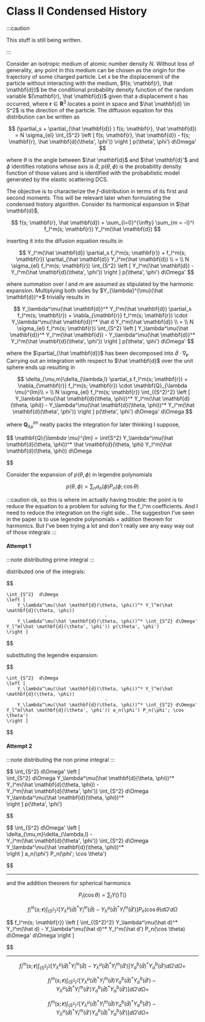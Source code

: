 # Class II Condensed History

:::caution

This stuff is still being written.

:::




Consider an isotropic medium of atomic number density $N$.
Without loss of generality, any point in this medium can be chosen as the origin for the trajectory of some charged particle. 
Let $s$ be the displacement of the particle without interacting with the medium, $f(s; \mathbf{r}, \hat \mathbf{d})$ be the conditional probability density function of the random variable $(\mathbf{r}, \hat \mathbf{d})$ given that a displacement $s$ has occurred, where $\mathbf{r}  \in \mathbf{R}^3$ locates a point in space and $\hat \mathbf{d} \in S^2$ is the direction of the particle. The diffusion equation for this distribution can be written as

$$
    (\partial_s + \partial_{\hat \mathbf{d}} ) f(s; \mathbf{r}, \hat \mathbf{d})
    =
    N \sigma_{el} \int_{S^2} 
    \left [  
    f(s; \mathbf{r}, \hat \mathbf{d}) - f(s; \mathbf{r}, \hat \mathbf{d}(\theta', \phi')) 
    \right ] 
    p(\theta', \phi')
    d\Omega'
$$


where $\theta$ is the angle between $\hat \mathbf{d}$ and $\hat \mathbf{d}'$ and $\phi$ identifies rotations whose axis is $\hat d$, $p(\theta, \phi)$ is the probability density function of those values and is identified with the probabilistic model generated by the elastic scattering DCS.

The objective is to characterize the $f$-distribution in terms of its first and second moments. This will be relevant later when formulating the condensed history algorithm. Consider its harmonical expansion in $\hat \mathbf{d}$,
 

$$
    f(s; \mathbf{r}, \hat \mathbf{d}) = \sum_{l=0}^{\infty} \sum_{m = -l}^l f_l^m(s; \mathbf{r}) Y_l^m(\hat \mathbf{d})
$$


inserting it into the difusion equation results in



$$
    Y_l^m(\hat \mathbf{d}) \partial_s f_l^m(s; \mathbf{r})
    +
    f_l^m(s; \mathbf{r}) \partial_{\hat \mathbf{d}} Y_l^m(\hat \mathbf{d}) \\
    =  \\
    N \sigma_{el} 
    f_l^m(s; \mathbf{r})
    \int_{S^2}
    \left [  
    Y_l^m(\hat \mathbf{d}) -  Y_l^m(\hat \mathbf{d}(\theta', \phi')) 
    \right ] 
    p(\theta', \phi')
    d\Omega'
$$

where summation over $l$ and $m$ are assumed as stipulated by the harmonic expansion. Multiplying both sides by $Y_{\lambda}^{\mu}(\hat \mathbf{d})^*$ trivially results in



$$
    Y_\lambda^\mu(\hat \mathbf{d})^* Y_l^m(\hat \mathbf{d}) \partial_s f_l^m(s; \mathbf{r})
    +
    \nabla_{\mathbf{r}} f_l^m(s; \mathbf{r}) \cdot Y_\lambda^\mu(\hat \mathbf{d})^* \hat d Y_l^m(\hat \mathbf{d})
    \\
   =  \\
    N \sigma_{el} 
    f_l^m(s; \mathbf{r})
    \int_{S^2}
    \left [  
    Y_\lambda^\mu(\hat \mathbf{d})^* Y_l^m(\hat \mathbf{d}) -  Y_\lambda^\mu(\hat \mathbf{d})^* Y_l^m(\hat \mathbf{d}(\theta', \phi')) 
    \right ] 
    p(\theta', \phi')
    d\Omega'
$$

where the $\partial_{\hat \mathbf{d}}$ has been decomposed into $\hat d \cdot \nabla_{\mathbf{r}}$. Carrying out an integration with respect to $\hat \mathbf{d}$ over the unit sphere ends up resulting in 

$$
    \delta_{\mu,m}\delta_{\lambda,l} \partial_s f_l^m(s; \mathbf{r})
    +
    \nabla_{\mathbf{r}} f_l^m(s; \mathbf{r}) \cdot \mathbf{Q}_{\lambda \mu}^{lm}\\
   =  \\
    N \sigma_{el} 
    f_l^m(s; \mathbf{r})
    \int_{(S^2)^2}
    \left [  
    Y_\lambda^\mu(\hat \mathbf{d}(\theta, \phi))^* Y_l^m(\hat \mathbf{d}(\theta, \phi)) -  Y_\lambda^\mu(\hat \mathbf{d}(\theta, \phi))^* Y_l^m(\hat \mathbf{d}(\theta', \phi')) 
    \right ] 
    p(\theta', \phi')
    d\Omega' d\Omega
$$


where $\mathbf{Q}_{\lambda \mu}^{lm}$ neatly packs the integration for later thinking I suppose,

$$
\mathbf{Q}_{\lambda \mu}^{lm} = \int_{S^2} Y_\lambda^\mu(\hat \mathbf{d}(\theta, \phi))^* \hat \mathbf{d}(\theta, \phi) Y_l^m(\hat \mathbf{d}(\theta, \phi)) d\Omega

$$




Consider the expansion of $p(\theta, \phi)$ in legendre polynomials


$$
    p(\theta, \phi) = \sum_n a_n(\phi) P_n(\phi; \cos \theta)
$$



:::caution
ok, so this is where im actually having trouble: the point is to reduce the equation to a problem for solving for the f_l^m coefficients. And I need to reduce the integration on the right side... The suggestion I've seen in the paper is to use legendre polynomials + addition theorem for harmonics. But I've been trying a lot and don't really see any easy way out of those integrals
:::


#### Attempt 1
:::note
distributing prime integral
:::

distributed one of the integrals:

$$

    \int_{S^2}  d\Omega
    \left [  
        Y_\lambda^\mu(\hat \mathbf{d}(\theta, \phi))^* Y_l^m(\hat \mathbf{d}(\theta, \phi))
                                        -
        Y_\lambda^\mu(\hat \mathbf{d}(\theta, \phi))^* \int_{S^2} d\Omega'  Y_l^m(\hat \mathbf{d}(\theta', \phi')) p(\theta', \phi') 
    \right ] 

$$

substituting the legendre expansion:

$$

    \int_{S^2}  d\Omega
    \left [  
        Y_\lambda^\mu(\hat \mathbf{d}(\theta, \phi))^* Y_l^m(\hat \mathbf{d}(\theta, \phi))
                                        -
        Y_\lambda^\mu(\hat \mathbf{d}(\theta, \phi))^* \int_{S^2} d\Omega'  Y_l^m(\hat \mathbf{d}(\theta', \phi')) a_n(\phi') P_n(\phi'; \cos \theta')
    \right ] 

$$


#### Attempt 2
:::note
distributing the non prime integral
:::

$$
    \int_{S^2} d\Omega' 
    \left [  
    \int_{S^2} d\Omega Y_\lambda^\mu(\hat \mathbf{d}(\theta, \phi))^* Y_l^m(\hat \mathbf{d}(\theta, \phi)) 
    -  
    Y_l^m(\hat \mathbf{d}(\theta', \phi')) \int_{S^2} d\Omega Y_\lambda^\mu(\hat \mathbf{d}(\theta, \phi))^*  
    \right ] 
    p(\theta', \phi')
     
$$


$$
    \int_{S^2} d\Omega' 
    \left [  
    \delta_{\mu,m}\delta_{\lambda,l} 
    -  
    Y_l^m(\hat \mathbf{d}(\theta', \phi')) \int_{S^2} d\Omega Y_\lambda^\mu(\hat \mathbf{d}(\theta, \phi))^*  
    \right ] 
    a_n(\phi') P_n(\phi'; \cos \theta')
     
$$




----


and the addition theorem for spherical harmonics

$$    
P_l(\cos \theta) = \sum_{l} Y()T()
$$


$$
    f_l^m(s; \mathbf{r})
    \int_{(S^2)^2}
    \left [  
    Y_\lambda^\mu(\hat d)^* Y_l^m(\hat d) -  Y_\lambda^\mu(\hat d)^* Y_l^m(\hat d') 
    \right ] 
    P_n(\cos \theta)
    d\Omega' d\Omega
$$

$$
    f_l^m(s; \mathbf{r})
    \left [ 
    \int_{(S^2)^2}
    Y_\lambda^\mu(\hat d)^* Y_l^m(\hat d) -  Y_\lambda^\mu(\hat d)^* Y_l^m(\hat d') 
    P_n(\cos \theta)
    d\Omega' d\Omega
    \right ] 

$$

---

$$
    f_l^m(s; \mathbf{r})
    \int_{(S^2)^2}
    \left [  
    Y_\lambda^\mu(\hat d)^* Y_l^m(\hat d) -  Y_\lambda^\mu(\hat d)^* Y_l^m(\hat d') 
    \right ] 
    Y_a^b(\hat d)^*Y_a^b(\hat d') 
    d\Omega' d\Omega
    =
$$

$$
    f_l^m(s; \mathbf{r})
    \int_{(S^2)^2}
    \left [  
    Y_\lambda^\mu(\hat d)^* Y_l^m(\hat d)Y_a^b(\hat d)^*Y_a^b(\hat d')  -  Y_\lambda^\mu(\hat d)^* Y_l^m(\hat d')Y_a^b(\hat d)^*Y_a^b(\hat d')  
    \right ] 
    d\Omega' d\Omega
    =
$$

$$
    f_l^m(s; \mathbf{r})
    \int_{(S^2)^2}
    \left [  
    Y_\lambda^\mu(\hat d)^* Y_l^m(\hat d)Y_a^b(\hat d)^*Y_a^b(\hat d')  -  Y_\lambda^\mu(\hat d)^* Y_l^m(\hat d')Y_a^b(\hat d)^*Y_a^b(\hat d')  
    \right ] 
    d\Omega' d\Omega
    =
$$